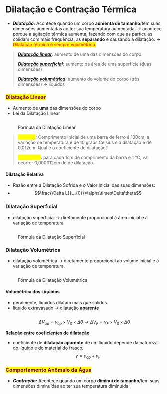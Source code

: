 # Dilatação e Contração Térmica

* _**Dilatação:**_ Acontece quando um corpo **aumenta de tamanho**/tem suas dimensões aumentadas ao ter sua temperatura aumentada. → acontece porque a agitação térmica aumenta, fazendo com que as partículas colidam com mais frequência, as **separando** e causando a dilatação. → <mark style="color:red;">Dilatação térmica é sempre volumétrica.</mark>

> [_**Dilatação linear**_](dilatacao-e-contracao-termica.md#dilatacao-linear): aumento de uma das dimensões do corpo&#x20;
>
> [_**Dilatação superficial**_](dilatacao-e-contracao-termica.md#dilatacao-superficial)_**:**_ aumento da área de uma superfície (duas dimensões)&#x20;
>
> [_**Dilatação volumétrica**_](dilatacao-e-contracao-termica.md#dilatacao-volumetrica)_**:**_ aumento do volume do corpo (três dimensões) → líquidos

### <mark style="color:purple;">Dilatação Linear</mark>

* Aumento de **uma** das dimensões do corpo
* Lei da Dilatação Linear&#x20;

<figure><img src="https://i.imgur.com/DK2U5PE.png" alt=""><figcaption><p>Fórmula da Dilatação Linear</p></figcaption></figure>

> _<mark style="color:yellow;">Exemplo</mark>:_ Comprimento Inicial de uma barra de ferro é 100cm, a variação de temperatura é de 10 graus Celsius e a dilatação é de 0,012cm. Qual é o coeficiente de dilatação?  <img src="https://i.imgur.com/TyAViMj.png" alt="" data-size="original">&#x20;
>
> _<mark style="color:yellow;">Explicação</mark>_: para cada 1cm de comprimento da barra e 1 °C, vai ocorrer 0,000012cm de de dilatação.

#### Dilatação Relativa

* Razão entre a Dilatação Sofrida e o Valor Inicial das suas dimensões:
* $$\frac{\Delta L}{L_{0}}=\alpha\times\Delta\theta$$

### Dilatação Superficial

* dilatação superficial → diretamente proporcional à área inicial e à variação de temperatura&#x20;



<figure><img src="https://i.imgur.com/I156jOQ.png" alt=""><figcaption><p>Fórmula da Dilatação Superficial</p></figcaption></figure>

### Dilatação Volumétrica

* dilatação volumétrica → diretamente proporcional ao volume inicial e à variação de temperatura.

<figure><img src="https://i.imgur.com/HgFFt4q.png" alt=""><figcaption><p>Fórmula da Dilatação Volumétrica</p></figcaption></figure>

#### Volumétrica dos Líquidos

* geralmente, líquidos dilatam mais que sólidos
* líquido extravasado → dilatação **aparente**

<figure><img src="https://i.imgur.com/yjHhHgI.png" alt=""><figcaption></figcaption></figure>

$$\Delta V_{ap} = \gamma_{ap}\times V_{0}\times\Delta \theta\to\Delta V_{F} = \gamma_{F}\times V_{0}\times\Delta \theta$$

**Relação entre coeficientes de dilatação**

* coeficiente de **dilatação aparente** de um líquido depende da natureza do líquido e do material do frasco. $$\gamma=\gamma_{ap}+\gamma_{F}$$

### <mark style="color:purple;">Comportamento Anômalo da Água</mark>

* _**Contração:**_ Acontece quando um corpo **diminui de tamanho**/tem suas dimensões diminuídas ao ter sua temperatura diminuída.
